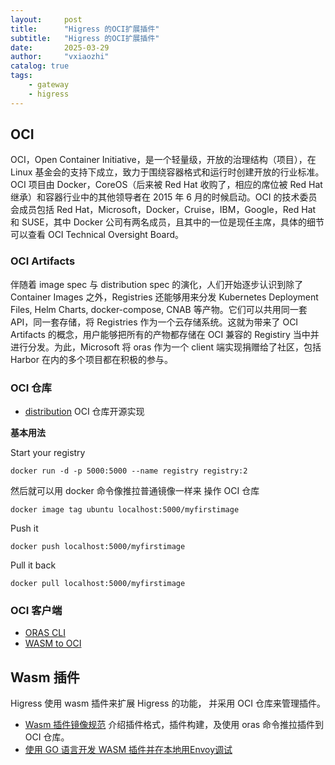 ```yaml
---
layout:     post
title:      "Higress 的OCI扩展插件"
subtitle:   "Higress 的OCI扩展插件"
date:       2025-03-29
author:     "vxiaozhi"
catalog: true
tags:
    - gateway
    - higress
---
```



## OCI

OCI，Open Container Initiative，是一个轻量级，开放的治理结构（项目），在 Linux 基金会的支持下成立，致力于围绕容器格式和运行时创建开放的行业标准。OCI 项目由 Docker，CoreOS（后来被 Red Hat 收购了，相应的席位被 Red Hat 继承）和容器行业中的其他领导者在 2015 年 6 月的时候启动。OCI 的技术委员会成员包括 Red Hat，Microsoft，Docker，Cruise，IBM，Google，Red Hat 和 SUSE，其中 Docker 公司有两名成员，且其中的一位是现任主席，具体的细节可以查看 OCI Technical Oversight Board。

### OCI Artifacts

伴随着 image spec 与 distribution spec 的演化，人们开始逐步认识到除了 Container Images 之外，Registries 还能够用来分发 Kubernetes Deployment Files, Helm Charts, docker-compose, CNAB 等产物。它们可以共用同一套 API，同一套存储，将 Registries 作为一个云存储系统。这就为带来了 OCI Artifacts 的概念，用户能够把所有的产物都存储在 OCI 兼容的 Registiry 当中并进行分发。为此，Microsoft 将 oras 作为一个 client 端实现捐赠给了社区，包括 Harbor 在内的多个项目都在积极的参与。

### OCI 仓库

- [distribution](https://github.com/distribution/distribution) OCI 仓库开源实现
  
**基本用法**

Start your registry

```
docker run -d -p 5000:5000 --name registry registry:2
```

然后就可以用 docker 命令像推拉普通镜像一样来 操作 OCI 仓库

```
docker image tag ubuntu localhost:5000/myfirstimage
```

Push it

```
docker push localhost:5000/myfirstimage
```

Pull it back
```
docker pull localhost:5000/myfirstimage
```

### OCI 客户端

- [ORAS CLI](https://github.com/oras-project/oras)
- [WASM to OCI](https://github.com/engineerd/wasm-to-oci)

## Wasm 插件

Higress 使用 wasm 插件来扩展 Higress 的功能， 并采用 OCI 仓库来管理插件。

- [Wasm 插件镜像规范](https://higress.cn/docs/latest/user/wasm-image-spec/?spm=36971b57.2ef5001f.0.0.2a932c1fS4puA3) 介绍插件格式，插件构建，及使用 oras 命令推拉插件到 OCI 仓库。
- [使用 GO 语言开发 WASM 插件并在本地用Envoy调试](https://higress.cn/docs/latest/user/wasm-go/?spm=36971b57.2ef5001f.0.0.2a932c1fS4puA3)